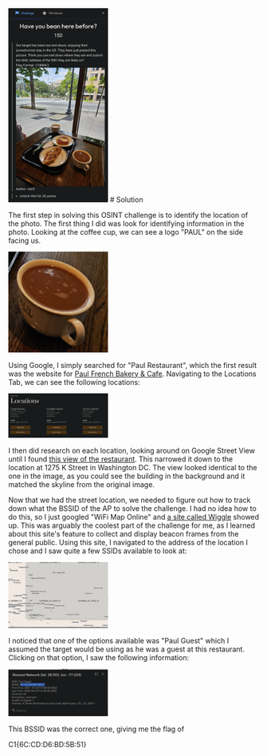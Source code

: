 
<img src="assets/images/CTF/Sentinel2024/bean/OSINT_Bean.png" alt="Bean Challenge" width="200"/>
# Solution

The first step in solving this OSINT challenge is to identify the location of the photo. The first thing I did was look for identifying information in the photo. Looking at the coffee cup, we can see a logo "PAUL" on the side facing us. 

<img src="assets/images/CTF/Sentinel2024/bean/Paul.png" alt="Paul Cup" width="200"/>

Using Google, I simply searched for "Paul Restaurant", which the first result was the website for [Paul French Bakery & Cafe](https://www.pauldmv.com/l). Navigating to the Locations Tab, we can see the following locations:

<img src="assets/images/CTF/Sentinel2024/bean/Locations.png" alt="Paul Locations" width="200"/>

I then did research on each location, looking around on Google Street View until I found [this view of the restaurant]([**https://www.google.com/maps/place/PAUL/@38.9026998,-77.0296509,3a,75y,244.78h,79.07t/data=!3m6!1e1!3m4!1st0gdbpUCz3dH3h2pBbWo3w!2e0!7i16384!8i8192!4m15!1m8!3m7!1s0x89b7b7945ffccc1d:0xa31a1c637f46a13f!2s1275+K+St+NW,+1275+K+St+NW,+Washington,+DC+20005!3b1!8m2!3d38.9028463!4d-77.0292336!16s%2Fg%2F12hlgng30!3m5!1s0x89b7b7945ff74921:0x2b9bb7d6fb61081a!8m2!3d38.9027468!4d-77.0293581!16s%2Fg%2F11bwt9_wgs?entry=ttu**](https://www.google.com/maps/place/PAUL/@38.9026998,-77.0296509,3a,75y,244.78h,79.07t/data=!3m6!1e1!3m4!1st0gdbpUCz3dH3h2pBbWo3w!2e0!7i16384!8i8192!4m15!1m8!3m7!1s0x89b7b7945ffccc1d:0xa31a1c637f46a13f!2s1275+K+St+NW,+1275+K+St+NW,+Washington,+DC+20005!3b1!8m2!3d38.9028463!4d-77.0292336!16s%2Fg%2F12hlgng30!3m5!1s0x89b7b7945ff74921:0x2b9bb7d6fb61081a!8m2!3d38.9027468!4d-77.0293581!16s%2Fg%2F11bwt9_wgs?entry=ttu)). This narrowed it down to the location at 1275 K Street in Washington DC. The view looked identical to the one in the image, as you could see the building in the background and it matched the skyline from the original image. 

Now that we had the street location, we needed to figure out how to track down what the BSSID of the AP to solve the challenge. I had no idea how to do this, so I just googled "WiFi Map Online" and [a site called Wiggle]([https://wigle.net/](https://wigle.net/)) showed up. This was arguably the coolest part of the challenge for me, as I learned about this site's feature to collect and display beacon frames from the general public. Using this site, I navigated to the address of the location I chose and I saw quite a few SSIDs available to look at:

<img src="assets/images/CTF/Sentinel2024/bean/Wiggle.png" alt="Wiggle Results" width="200"/>

I noticed that one of the options available was "Paul Guest" which I assumed the target would be using as he was a guest at this restaurant. Clicking on that option, I saw the following information:

<img src="assets/images/CTF/Sentinel2024/bean/Paul_Guest.png" alt="Paul Guest WiFi" width="200"/>

This BSSID was the correct one, giving me the flag of

C1{6C:CD:D6:BD:5B:51}

